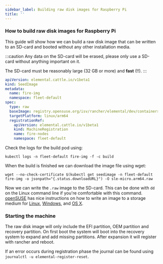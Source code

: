 ```yaml
---
sidebar_label: Building raw disk images for Raspberry Pi
title: ''
---
```


<head>
  <link rel="canonical" href="https://elemental.docs.rancher.com/raspi-disk"/>
</head>


### How to build raw disk images for Raspberry Pi

This guide will show how we can build a raw disk image that can be written to an SD-card and booted without any other installation media.

:::caution
Any data on the SD-card will be erased, please only use a SD-card without anything important on it.

The SD-card must be reasonably large (32 GB or more) and **fast** (!!).
:::

```yaml title="SeedImage resource" showLineNumbers
apiVersion: elemental.cattle.io/v1beta1
kind: SeedImage
metadata:
  name: fire-img
  namespace: fleet-default
spec:
  type: raw
  baseImage: registry.opensuse.org/isv/rancher/elemental/dev/containers/suse/sle-micro/5.5:latest
  targetPlatform: linux/arm64
  registrationRef:
    apiVersion: elemental.cattle.io/v1beta1
    kind: MachineRegistration
    name: fire-nodes
    namespace: fleet-default
```

Check the logs for the build pod using:

```shell
kubectl logs -n fleet-default fire-img -f -c build
```

When the build is finished we can download the image file using wget:

```shell
wget --no-check-certificate $(kubectl get seedimage -n fleet-default fire-img -o jsonpath="{.status.downloadURL}") -O sle-micro.arm64.raw
```

Now we can write the `.raw` image to the SD-card. This can be done with `dd` on the Linux command line if you're comfortable with this command.
[openSUSE](https://www.opensuse.org) has nice instructions on how to write an image to a storage medium for [Linux](https://en.opensuse.org/SDB:Live_USB_stick),
[Windows](https://en.opensuse.org/SDB:Create_a_Live_USB_stick_using_Windows), and [OS X](https://en.opensuse.org/SDB:Create_a_Live_USB_stick_using_macOS).

### Starting the machine

The raw disk image will only include the EFI partition, OEM partition and
recovery partition. On first boot the system will boot into the recovery system
to expand and add missing partitions. After expansion it will register with
rancher and reboot.

If an error occurs during registration phase the journal can be found using
`journalctl -u elemental-register-reset`.
